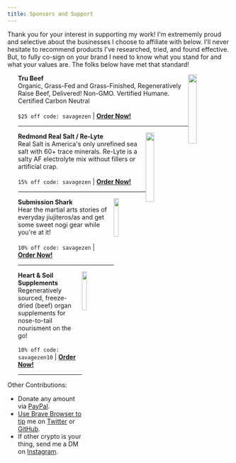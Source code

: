 ```yaml
---
title: Sponsors and Support
---
```


Thank you for your interest in supporting my work!  I'm extrememly proud and selective about the businesses I choose to affiliate with below.  I'll never hesitate to recommend products I've researched, tried, and found effective.  But, to fully co-sign on your brand I need to know what you stand for and what your values are.  The folks below have met that standard!

<ul style="list-style-type: none">
  <li>
    <a href="https://truorganicbeef.com/?rfsn=5175794.fe9668"><img style="float: right; height: auto; width: 20%" src="/trubeef.png"></a>
    <strong>Tru Beef</strong>
    <br>
    Organic, Grass-Fed and Grass-Finished, Regeneratively Raise Beef, Delivered!  Non-GMO. Vertified Humane.  Certified Carbon Neutral
    <br>
    <br>
    <code>$25 off code: savagezen</code> | <strong><a href="https://truorganicbeef.com/?rfsn=5175794.fe9668">Order Now!</a></strong>
    <hr>
  </li>
  <li>
    <a href="https://redmondinc.leaddyno.com/p/b9ef062a43f4e7d84812b32f6a6138ad427073c3"><img style="float: right; height: auto; width: 20%" src="/redmond.png"></a>
    <strong>Redmond Real Salt / Re-Lyte</strong>
    <br>
    Real Salt is America's only unrefined sea salt with 60+ trace minerals.  Re-Lyte is a salty AF electrolyte mix without fillers or artificial crap.
    <br>
    <br>
    <code>15% off code: savagezen</code> | <strong><a href="https://redmondinc.leaddyno.com/p/b9ef062a43f4e7d84812b32f6a6138ad427073c3">Order Now!</a></strong>
    <hr>
  </li>
  <li>
    <a href=" https://submissionshark.com?sca_ref=417099.F7Jdvw3jHp "><img style="float: right; height: auto; width: 15%" src="/submissionshark.png"></a>
    <strong>Submission Shark</strong>
    <br>
    Hear the martial arts stories of everyday jiujiteros/as and get some sweet nogi gear while you're at it!
    <br>
    <br>
    <code>10% off code: savagezen</code> | <strong><a href=" https://submissionshark.com?sca_ref=417099.F7Jdvw3jHp ">Order Now!</a></strong>
    <hr>
  </li>
  <li>
    <a href="https://heartandsoil.co/?rfsn=5532893.a40cf75"><img style="float: right; height: auto; width: 15%" src="/heartandsoil.jpg"></a>
    <strong>Heart & Soil Supplements</strong>
    <br>
    Regeneratively sourced, freeze-dried (beef) organ supplements for nose-to-tail nourisment on the go!
    <br>
    <br>
    <code>10% off code: savagezen10</code> | <strong><a href="https://heartandsoil.co/?rfsn=5532893.a40cf75">Order Now!</a></strong>
    <hr>
  </li>
</ul>

Other Contributions:

* Donate any amount via [PayPal](https://paypal.me/savagezen).
* [Use Brave Browser to tip](https://brave.com/tip-with-brave/) me on [Twitter](https://twitter.com/carnivorebjj) or [GitHub](https://github.com/savagezen).
* If other crypto is your thing, send me a DM on [Instagram](https://instagram.com/savagezen).
